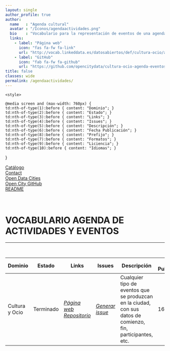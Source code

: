 ```yaml
---
layout: single
author_profile: true 
author:
  name   : "Agenda cultural"
  avatar : "/Iconos/agendaactividades.png"
  bio    : "Vocabulario para la representación de eventos de una agenda cultural."
  links:
    - label: "Página web"
      icon: "fas fa-fw fa-link"
      url: "http://vocab.linkeddata.es/datosabiertos/def/cultura-ocio/agenda/index-en.html"
    - label: "GitHub"
      icon: "fab fa-fw fa-github"
      url: "https://github.com/opencitydata/cultura-ocio-agenda-eventos-actividades"
title: false
classes: wide
permalink: /agendaactividades/
---
```


<head>

	<style>
	
	@media screen and (max-width: 760px) {
	td:nth-of-type(1):before { content: "Dominio"; }
	td:nth-of-type(2):before { content: "Estado"; }
	td:nth-of-type(3):before { content: "Links"; }	
	td:nth-of-type(4):before { content: "Issues"; }
	td:nth-of-type(5):before { content: "Descripción"; }	
	td:nth-of-type(6):before { content: "Fecha Publicación"; }
	td:nth-of-type(8):before { content: "Prefijo"; }
	td:nth-of-type(7):before { content: "Formatos"; }
	td:nth-of-type(9):before { content: "Liciencia"; }
	td:nth-of-type(10):before { content: "Idiomas"; }	
}
</style>
	
<link href="/CatalogoFEMP/stylesheet.css" rel="stylesheet"/>
  
<link rel="stylesheet" href="https://maxcdn.bootstrapcdn.com/bootstrap/4.0.0/css/bootstrap.min.css" integrity="sha384-Gn5384xqQ1aoWXA+058RXPxPg6fy4IWvTNh0E263XmFcJlSAwiGgFAW/dAiS6JXm" crossorigin="anonymous"/>
  
<nav>
<div class="NavMenu">
	<div class="row">    
	<div class="col-sm">
		<div class="current"><a href="https://opencitydata.github.io/CatalogoFEMP/" data-hover="Catálogo">Catálogo</a></div>
	</div>
	<div class="col-sm">
	<div class="left"><a href="/CatalogoFEMP/contact/" data-hover="Contact">Contact</a></div>
	</div>
	<div class="col-sm">
	<div class="left"><a href="http://vocab.linkeddata.es/datosabiertos/" data-hover="Open Data Cities">Open Data Cities</a></div>
	</div>
	<div class="col-sm">
	<div class="left"><a href="https://github.com/opencitydata/" data-hover="Open City GitHub">Open City GitHub</a></div>
	</div>
	<div class="col-sm">
  <div class="left"><a href="https://github.com/opencitydata/cultura-ocio-agenda-eventos-actividades/blob/master/README.md" data-hover="README">README</a></div>
	</div>    
	</div>
</div>     
	</nav>
	<br><br>
	
  
</head>





<div id="bodyid">
<link href="/CatalogoFEMP/stylesheet.css" rel="stylesheet"/>
<h1> VOCABULARIO AGENDA DE ACTIVIDADES Y EVENTOS </h1>
</div>
  

---

&nbsp;
 

  
  
| Dominio |  Estado  |   Links   |   Issues   |   Descripción   |  Fecha Publicación |   Prefijo   | Formatos |   Liciencia | Idiomas   | 
| -------- | -------- | --------- | ---------- | --------------- | -------- | --------- | -------- | --------- | ---------- | 
| Cultura y Ocio | Terminado | *[Página web](http://vocab.linkeddata.es/datosabiertos/def/cultura-ocio/agenda/index-en.html)* *[Repositorio](https://github.com/opencitydata/cultura-ocio-agenda-eventos-actividades)* |  *[Generar issue](https://github.com/opencitydata/cultura-ocio-agenda-eventos-actividades/issues)*   | Cualquier tipo de eventos que se produzcan en la ciudad, con sus datos de comienzo, fin, participantes, etc.  | 16-05-18  | esagenda | rdf+xml   html   turtle | CC-BY  | es  |
 
 
  

 

 
 &nbsp;   	
 




